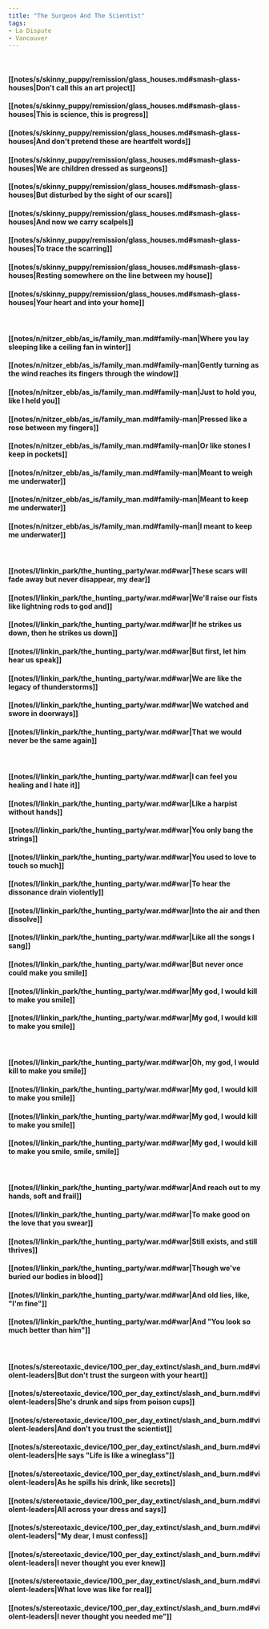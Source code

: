 ```yaml
---
title: "The Surgeon And The Scientist"
tags:
- La Dispute
- Vancouver
---
```

&nbsp;
#### [[notes/s/skinny_puppy/remission/glass_houses.md#smash-glass-houses|Don't call this an art project]]
#### [[notes/s/skinny_puppy/remission/glass_houses.md#smash-glass-houses|This is science, this is progress]]
#### [[notes/s/skinny_puppy/remission/glass_houses.md#smash-glass-houses|And don't pretend these are heartfelt words]]
#### [[notes/s/skinny_puppy/remission/glass_houses.md#smash-glass-houses|We are children dressed as surgeons]]
#### [[notes/s/skinny_puppy/remission/glass_houses.md#smash-glass-houses|But disturbed by the sight of our scars]]
#### [[notes/s/skinny_puppy/remission/glass_houses.md#smash-glass-houses|And now we carry scalpels]]
#### [[notes/s/skinny_puppy/remission/glass_houses.md#smash-glass-houses|To trace the scarring]]
#### [[notes/s/skinny_puppy/remission/glass_houses.md#smash-glass-houses|Resting somewhere on the line between my house]]
#### [[notes/s/skinny_puppy/remission/glass_houses.md#smash-glass-houses|Your heart and into your home]]
&nbsp;
#### [[notes/n/nitzer_ebb/as_is/family_man.md#family-man|Where you lay sleeping like a ceiling fan in winter]]
#### [[notes/n/nitzer_ebb/as_is/family_man.md#family-man|Gently turning as the wind reaches its fingers through the window]]
#### [[notes/n/nitzer_ebb/as_is/family_man.md#family-man|Just to hold you, like I held you]]
#### [[notes/n/nitzer_ebb/as_is/family_man.md#family-man|Pressed like a rose between my fingers]]
#### [[notes/n/nitzer_ebb/as_is/family_man.md#family-man|Or like stones I keep in pockets]]
#### [[notes/n/nitzer_ebb/as_is/family_man.md#family-man|Meant to weigh me underwater]]
#### [[notes/n/nitzer_ebb/as_is/family_man.md#family-man|Meant to keep me underwater]]
#### [[notes/n/nitzer_ebb/as_is/family_man.md#family-man|I meant to keep me underwater]]
&nbsp;
#### [[notes/l/linkin_park/the_hunting_party/war.md#war|These scars will fade away but never disappear, my dear]]
#### [[notes/l/linkin_park/the_hunting_party/war.md#war|We'll raise our fists like lightning rods to god and]]
#### [[notes/l/linkin_park/the_hunting_party/war.md#war|If he strikes us down, then he strikes us down]]
#### [[notes/l/linkin_park/the_hunting_party/war.md#war|But first, let him hear us speak]]
#### [[notes/l/linkin_park/the_hunting_party/war.md#war|We are like the legacy of thunderstorms]]
#### [[notes/l/linkin_park/the_hunting_party/war.md#war|We watched and swore in doorways]]
#### [[notes/l/linkin_park/the_hunting_party/war.md#war|That we would never be the same again]]
&nbsp;
#### [[notes/l/linkin_park/the_hunting_party/war.md#war|I can feel you healing and I hate it]]
#### [[notes/l/linkin_park/the_hunting_party/war.md#war|Like a harpist without hands]]
#### [[notes/l/linkin_park/the_hunting_party/war.md#war|You only bang the strings]]
#### [[notes/l/linkin_park/the_hunting_party/war.md#war|You used to love to touch so much]]
#### [[notes/l/linkin_park/the_hunting_party/war.md#war|To hear the dissonance drain violently]]
#### [[notes/l/linkin_park/the_hunting_party/war.md#war|Into the air and then dissolve]]
#### [[notes/l/linkin_park/the_hunting_party/war.md#war|Like all the songs I sang]]
#### [[notes/l/linkin_park/the_hunting_party/war.md#war|But never once could make you smile]]
#### [[notes/l/linkin_park/the_hunting_party/war.md#war|My god, I would kill to make you smile]]
#### [[notes/l/linkin_park/the_hunting_party/war.md#war|My god, I would kill to make you smile]]
&nbsp;
#### [[notes/l/linkin_park/the_hunting_party/war.md#war|Oh, my god, I would kill to make you smile]]
#### [[notes/l/linkin_park/the_hunting_party/war.md#war|My god, I would kill to make you smile]]
#### [[notes/l/linkin_park/the_hunting_party/war.md#war|My god, I would kill to make you smile]]
#### [[notes/l/linkin_park/the_hunting_party/war.md#war|My god, I would kill to make you smile, smile, smile]]
&nbsp;
#### [[notes/l/linkin_park/the_hunting_party/war.md#war|And reach out to my hands, soft and frail]]
#### [[notes/l/linkin_park/the_hunting_party/war.md#war|To make good on the love that you swear]]
#### [[notes/l/linkin_park/the_hunting_party/war.md#war|Still exists, and still thrives]]
#### [[notes/l/linkin_park/the_hunting_party/war.md#war|Though we've buried our bodies in blood]]
#### [[notes/l/linkin_park/the_hunting_party/war.md#war|And old lies, like, "I'm fine"]]
#### [[notes/l/linkin_park/the_hunting_party/war.md#war|And "You look so much better than him"]]
&nbsp;
#### [[notes/s/stereotaxic_device/100_per_day_extinct/slash_and_burn.md#violent-leaders|But don't trust the surgeon with your heart]]
#### [[notes/s/stereotaxic_device/100_per_day_extinct/slash_and_burn.md#violent-leaders|She's drunk and sips from poison cups]]
#### [[notes/s/stereotaxic_device/100_per_day_extinct/slash_and_burn.md#violent-leaders|And don't you trust the scientist]]
#### [[notes/s/stereotaxic_device/100_per_day_extinct/slash_and_burn.md#violent-leaders|He says "Life is like a wineglass"]]
#### [[notes/s/stereotaxic_device/100_per_day_extinct/slash_and_burn.md#violent-leaders|As he spills his drink, like secrets]]
#### [[notes/s/stereotaxic_device/100_per_day_extinct/slash_and_burn.md#violent-leaders|All across your dress and says]]
#### [[notes/s/stereotaxic_device/100_per_day_extinct/slash_and_burn.md#violent-leaders|"My dear, I must confess]]
#### [[notes/s/stereotaxic_device/100_per_day_extinct/slash_and_burn.md#violent-leaders|I never thought you ever knew]]
#### [[notes/s/stereotaxic_device/100_per_day_extinct/slash_and_burn.md#violent-leaders|What love was like for real]]
#### [[notes/s/stereotaxic_device/100_per_day_extinct/slash_and_burn.md#violent-leaders|I never thought you needed me"]]
